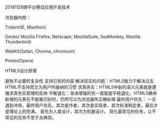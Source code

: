 20181129跨平台移动应用开发技术

浏览器内核：

Trident(IE, Maxthon)

Gecko( Mozilla Firefox, Netscape, MozillaSuite, SeaMonkey, Mozilla Thunderbird)

WebKit(Safari, Chrome, chromium)

Presto(Opera)

HTML5设计原理

避免不必要的复杂性
支持已有的内容
解决现实的问题：HTML5致力于解决过去HTML不支持而又为用户所接纳的习惯
求真务实：HTML5中新的语义元素就是遵循求真务实原理的反映
平衡退化：渐进增强的另一面就是平稳退化，HTML5确保新增的元素在不能被识别时，仍然可以为浏览器所正确处理
最终用户优先：
一旦遇到冲突，最终用户优先，其次是作者，其次是实现者，其次标准制定者，最后才是理论上的完满。
首先为人类设计，其次为机器设计。
简化最常见的任务，让不常见的任务不至于太麻烦。




